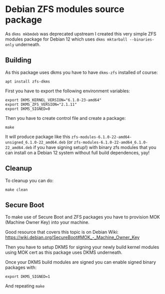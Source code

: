 Debian ZFS modules source package
======

As `dkms mkbmdeb` was deprecated upstream I created this very simple ZFS modules package for Debian 12 which uses `dkms mktarball --binaries-only` underneath.

## Building

As this package uses dkms you have to have `dkms-zfs` installed of course:

```
apt install zfs-dkms
```

First you have to export the following environment variables:

```
export DKMS_KERNEL_VERSION="6.1.0-23-amd64"
export DKMS_ZFS_VERSION="2.1.11"
export DKMS_SIGNED=0
```

Then you have to create control file and create a package:
```
make
```

It will produce package like this `zfs-modules-6.1.0-22-amd64-unsigned_6.1.0-22_amd64.deb` (or `zfs-modules-6.1.0-22-amd64_6.1.0-22_amd64.deb` if you have signing setup!) with binary zfs modules that you can install on a Debian 12 system without full build dependences, yay!

## Cleanup

To cleanup you can do:

```
make clean
```

## Secure Boot

To make use of Secure Boot and ZFS packages you have to provision MOK (Machine Owner Key) into your machine.

Good resource that covers this topic is on Debian Wiki: https://wiki.debian.org/SecureBoot#MOK_-_Machine_Owner_Key

Then you have to setup DKMS for signing your newly build kernel modules using MOK cert as this package uses DKMS underneath.

Once your DKMS build modules are signed you can enable signed binary packages with:

```
export DKMS_SIGNED=1
```

And repeating `make`
